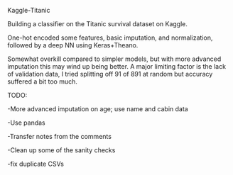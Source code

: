 Kaggle-Titanic

Building a classifier on the Titanic survival dataset on Kaggle.

One-hot encoded some features, basic imputation, and normalization, followed by a deep NN using Keras+Theano.

Somewhat overkill compared to simpler models, but with more advanced imputation this may wind up being better.
A major limiting factor is the lack of validation data, I tried splitting off 91 of 891 at random but accuracy suffered a bit too much.

TODO:

-More advanced imputation on age; use name and cabin data

-Use pandas

-Transfer notes from the comments

-Clean up some of the sanity checks

-fix duplicate CSVs
